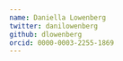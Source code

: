```yaml
---
name: Daniella Lowenberg
twitter: danilowenberg
github: dlowenberg
orcid: 0000-0003-2255-1869
---
```

